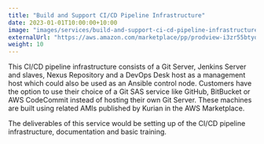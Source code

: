 ```yaml
---
title: "Build and Support CI/CD Pipeline Infrastructure"
date: 2023-01-01T10:00:00+10:00
image: "images/services/build-and-support-ci-cd-pipeline-infrastructure.jpg"
externalUrl: "https://aws.amazon.com/marketplace/pp/prodview-i3zr55btyo2ii?qid=1617238109971"
weight: 10
---
```


This CI/CD pipeline infrastructure consists of a Git Server, Jenkins Server and slaves, Nexus Repository and a DevOps Desk host as a management host which could also be used as an Ansible control node. Customers have the option to use their choice of a Git SAS service like GitHub, BitBucket or AWS CodeCommit instead of hosting their own Git Server. These machines are built using related AMIs published by Kurian in the AWS Marketplace.

The deliverables of this service would be setting up of the CI/CD pipeline infrastructure, documentation and basic training.
